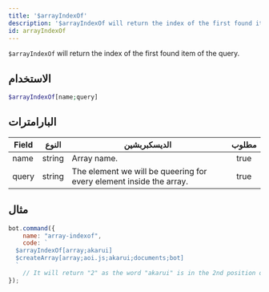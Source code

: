 ```yaml
---
title: '$arrayIndexOf'
description: '$arrayIndexOf will return the index of the first found item of the query.'
id: arrayIndexOf
---
```


`$arrayIndexOf` will return the index of the first found item of the query.

## الاستخدام

```php
$arrayIndexOf[name;query]
```

## البارامترات

| Field | النوع  | الديسكبربشين                                                        | مطلوب |
| ----- | ------ | ------------------------------------------------------------------- |:-----:|
| name  | string | Array name.                                                         | true  |
| query | string | The element we will be queering for every element inside the array. | true  |

## مثال

```javascript
bot.command({
    name: "array-indexof",
    code: `
  $arrayIndexOf[array;akarui]
  $createArray[array;aoi.js;akarui;documents;bot]
  `
    // It will return "2" as the word "akarui" is in the 2nd position of the array.
});
```